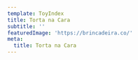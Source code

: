 ```yaml
---
template: ToyIndex
title: Torta na Cara
subtitle: ''
featuredImage: 'https://brincadeira.co/'
meta:
  title: Torta na Cara
---
```

